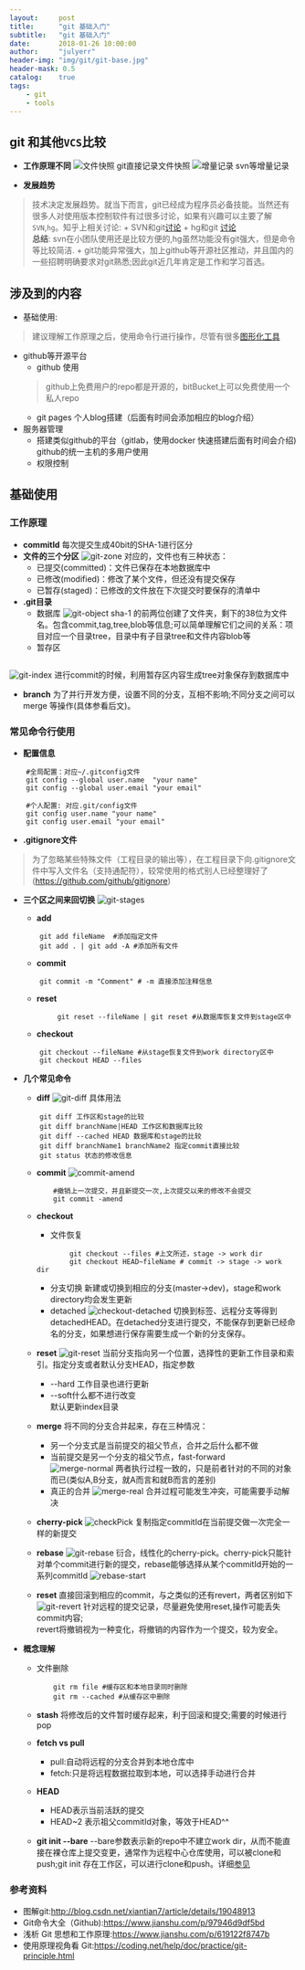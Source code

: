 ```yaml
---
layout:     post
title:      "git 基础入门"
subtitle:   "git 基础入门"
date:       2018-01-26 10:00:00
author:     "julyerr"
header-img: "img/git/git-base.jpg"
header-mask: 0.5
catalog: 	true
tags:
    - git
    - tools
---
```


## git 和其他`VCS`比较
- **工作原理不同**
![文件快照](/img/git/git-image.png)
	git直接记录文件快照
![增量记录](/img/git/git-delta.png)
    svn等增量记录

- **发展趋势**
>技术决定发展趋势。就当下而言，git已经成为程序员必备技能。当然还有很多人对使用版本控制软件有过很多讨论，如果有兴趣可以主要了解`SVN`,`hg`。知乎上相关讨论:
    + SVN和git[讨论](https://www.zhihu.com/question/25491925)
	+ hg和git [讨论](https://www.zhihu.com/question/21905835)
<br/>**总结**:
        svn在小团队使用还是比较方便的,hg虽然功能没有git强大，但是命令等比较简洁.
    + git功能异常强大，加上github等开源社区推动，并且国内的一些招聘明确要求对git熟悉;因此git近几年肯定是工作和学习首选。
	
## 涉及到的内容
- 基础使用:
>建议理解工作原理之后，使用命令行进行操作，尽管有很多[图形化工具](https://my.oschina.net/amstrong/blog/159114)

- github等开源平台
    - github 使用
    >github上免费用户的repo都是开源的，bitBucket上可以免费使用一个私人repo
    - git pages 个人blog搭建（后面有时间会添加相应的blog介绍）
- 服务器管理
    - 搭建类似github的平台（gitlab，使用docker 快速搭建后面有时间会介绍)
		github的统一主机的多用户使用
	- 权限控制	



## 基础使用

### 工作原理	
- **commitId**
    每次提交生成40bit的SHA-1进行区分
- **文件的三个分区**
![git-zone](/img/git/git-zones.png)
    对应的，文件也有三种状态：
    - 已提交(committed)：文件已保存在本地数据库中
    - 已修改(modified)：修改了某个文件，但还没有提交保存
    - 已暂存(staged)：已修改的文件放在下次提交时要保存的清单中
- **.git目录**
    - 数据库
![git-object](/img/git/git-object.png)
        sha-1 的前两位创建了文件夹，剩下的38位为文件名。包含commit,tag,tree,blob等信息;可以简单理解它们之间的关系：项目对应一个目录tree，目录中有子目录tree和文件内容blob等
    - 暂存区
    ```git ls-files --stage     #查看的是.git/index文件
    ```
![git-index](/img/git/git-index.bmp)
    进行commit的时候，利用暂存区内容生成tree对象保存到数据库中
- **branch**
    为了并行开发方便，设置不同的分支，互相不影响;不同分支之间可以merge 等操作(具体参看后文)。

### 常见命令行使用
- **配置信息**
``` shell
    #全局配置：对应~/.gitconfig文件
	git config --global user.name  "your name"
	git config --global user.email "your email"
	
	#个人配置: 对应.git/config文件
	git config user.name "your name"
	git config user.email "your email"
```
- **.gitignore文件**
>为了忽略某些特殊文件（工程目录的输出等），在工程目录下向.gitignore文件中写入文件名（支持通配符），较常使用的格式别人已经整理好了(https://github.com/github/gitignore)
- **三个区之间来回切换**
![git-stages](/img/git/git-stages.png)
    - **add**
    ``` 
        git add fileName  #添加指定文件
        git add . | git add -A #添加所有文件
	```	
	
    - **commit**
    ```
        git commit -m "Comment" # -m 直接添加注释信息
	```			
	- **reset**
	   ```
    	    git reset --fileName | git reset #从数据库恢复文件到stage区中
	   ```
	- **checkout**
    ```
        git checkout --fileName #从stage恢复文件到work directory区中
		git checkout HEAD --files
	```
	
- **几个常见命令**
	- **diff**
![git-diff](/img/git/git-diff.png)
	具体用法
	```
		git diff 工作区和stage的比较
		git diff branchName|HEAD 工作区和数据库比较
		git diff --cached HEAD 数据库和stage的比较
		git diff branchName1 branchName2 指定commit直接比较
		git status 状态的修改信息
    ```
	- **commit**
![commit-amend](/img/git/git-commit-amend.png)
        ```
            #撤销上一次提交，并且新提交一次,上次提交以来的修改不会提交
			git commit -amend 
		```	
	- **checkout**
		- 文件恢复
		
		```
				git checkout --files #上文所述，stage -> work dir
				git checkout HEAD~fileName # commit -> stage -> work dir 
		```		
		- 分支切换
			新建或切换到相应的分支(master->dev)，stage和work directory均会发生更新
		- detached 
![checkout-detached](/img/git/git-checkout-detached.png)
		   切换到标签、远程分支等得到detachedHEAD。在detached分支进行提交，不能保存到更新已经命名的分支，如果想进行保存需要生成一个新的分支保存。
	- **reset**
![git-reset](/img/git/git-reset.png)
	当前分支指向另一个位置，选择性的更新工作目录和索引。指定分支或者默认分支HEAD，指定参数
	    + --hard 工作目录也进行更新
		+ --soft什么都不进行改变				
		默认更新index目录
	- **merge**
		将不同的分支合并起来，存在三种情况：
		- 另一个分支式是当前提交的祖父节点，合并之后什么都不做
		- 当前提交是另一个分支的祖父节点，fast-forward		
![merge-normal](/img/git/git-merge-normal.png)
    两者执行过程一致的，只是前者针对的不同的对象而已(类似A,B分支，就A而言和就B而言的差别)
		- 真正的合并
![merge-real](/img/git/git-merge-real.png)
		合并过程可能发生冲突，可能需要手动解决
	- **cherry-pick**
![checkPick](/img/git/git-cherryPick.png)
		复制指定commitId在当前提交做一次完全一样的新提交
	- **rebase**
![git-rebase](/img/git/git-rebase.png)
		衍合，线性化的cherry-pick。cherry-pick只能针对单个commit进行新的提交，rebase能够选择从某个commitId开始的一系列commitId
![rebase-start](/img/git/git-rebase-start.png)
    - **reset**
    	直接回滚到相应的commit，与之类似的还有revert，两者区别如下
![git-revert](/img/git/git-reset-revert.png)
		针对远程的提交记录，尽量避免使用reset,操作可能丢失commit内容;<br/>revert将撤销视为一种变化，将撤销的内容作为一个提交，较为安全。
					
- **概念理解**
	- 文件删除		
	    
	    ```
	        git rm file #缓存区和本地目录同时删除
			git rm --cached #从缓存区中删除
		```
	- **stash**
		将修改后的文件暂时缓存起来，利于回滚和提交;需要的时候进行pop
	- **fetch vs pull**
		+ pull:自动将远程的分支合并到本地仓库中
		+ fetch:只是将远程数据拉取到本地，可以选择手动进行合并
	- **HEAD**
		+ HEAD表示当前活跃的提交
		+ HEAD~2 表示祖父commitId对象，等效于HEAD^^
	- **git init --bare**
		--bare参数表示新的repo中不建立work dir，从而不能直接在裸仓库上提交变更，通常作为远程中心仓库使用，可以被clone和push;git init 存在工作区，可以进行clone和push。详细[参见](https://segmentfault.com/a/1190000007686496)
		
	
### 参考资料		
+ 图解git:http://blog.csdn.net/xiantian7/article/details/19048913
+ Git命令大全（Github):https://www.jianshu.com/p/97946d9df5bd
+ 浅析 Git 思想和工作原理:https://www.jianshu.com/p/619122f8747b	
+ 使用原理视角看 Git:https://coding.net/help/doc/practice/git-principle.html